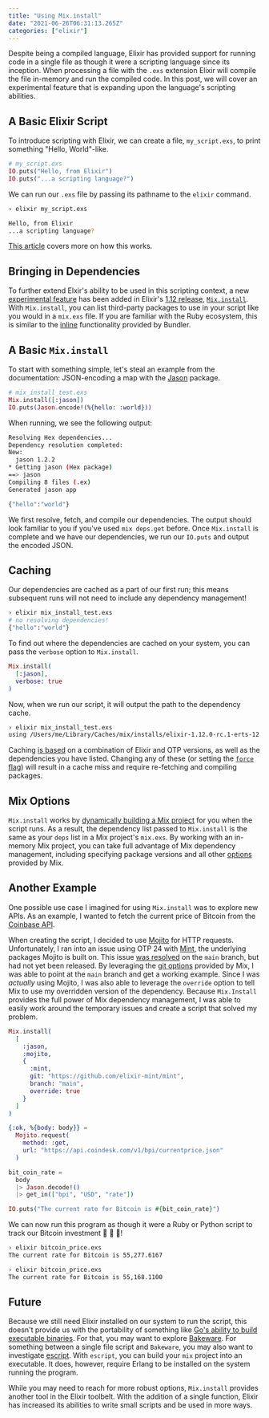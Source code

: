 ```yaml
---
title: "Using Mix.install"
date: "2021-06-26T06:31:13.265Z"
categories: ["elixir"]
---
```


Despite being a compiled language, Elixir has provided support for running code in a single file as though it were a scripting language since its inception. When processing a file with the `.exs` extension Elixir will compile the file in-memory and run the compiled code. In this post, we will cover an experimental feature that is expanding upon the language's scripting abilities.

## A Basic Elixir Script

To introduce scripting with Elixir, we can create a file, `my_script.exs`, to print something "Hello, World"-like.

```elixir
# my_script.exs
IO.puts("Hello, from Elixir")
IO.puts("...a scripting language?")
```

We can run our `.exs` file by passing its pathname to the `elixir` command.

```bash
› elixir my_script.exs

Hello, from Elixir
...a scripting language?
```

[This article](https://thinkingelixir.com/2019-04-running-an-elixir-file-as-a-script/) covers more on how this works.

## Bringing in Dependencies

To further extend Elxir's ability to be used in this scripting context, a new [experimental feature](https://github.com/elixir-lang/elixir/pull/10674) has been added in Elixir's [1.12 release](https://github.com/elixir-lang/elixir/releases/tag/v1.12.0-rc.0), [`Mix.install`](https://hexdocs.pm/mix/1.12.0-rc.0/Mix.html#install/2). With `Mix.install`, you can list third-party packages to use in your script like you would in a `mix.exs` file. If you are familiar with the Ruby ecosystem, this is similar to the [inline](https://bundler.io/guides/bundler_in_a_single_file_ruby_script.html) functionality provided by Bundler.

## A Basic `Mix.install`

To start with something simple, let's steal an example from the documentation: JSON-encoding a map with the [Jason](https://github.com/michalmuskala/jason) package.

```elixir
# mix_install_test.exs
Mix.install([:jason])
IO.puts(Jason.encode!(%{hello: :world}))
```

When running, we see the following output:

```bash
Resolving Hex dependencies...
Dependency resolution completed:
New:
  jason 1.2.2
* Getting jason (Hex package)
==> jason
Compiling 8 files (.ex)
Generated jason app

{"hello":"world"}
```

We first resolve, fetch, and compile our dependencies. The output should look familiar to you if you've used `mix deps.get` before. Once `Mix.install` is complete and we have our dependencies, we run our `IO.puts` and output the encoded JSON.

## Caching

Our dependencies are cached as a part of our first run; this means subsequent runs will not need to include any dependency management!

```bash
› elixir mix_install_test.exs
# no resolving dependencies!
{"hello":"world"}
```

To find out where the dependencies are cached on your system, you can pass the `verbose` option to `Mix.install`.

```elixir
Mix.install(
  [:jason],
  verbose: true
)
```

Now, when we run our script, it will output the path to the dependency cache.

```bash
› elixir mix_install_test.exs
using /Users/me/Library/Caches/mix/installs/elixir-1.12.0-rc.1-erts-12.0/11989020f314102159a0c9ca882052fc
```

Caching [is based](https://github.com/elixir-lang/elixir/blob/3c7e3bd67d3c78c746a7db359da505e688a6f504/lib/mix/lib/mix.ex#L555-L557) on a combination of Elixir and OTP versions, as well as the dependencies you have listed. Changing any of these (or setting the [`force` flag](https://hexdocs.pm/mix/1.12.0-rc.1/Mix.html#install/2-options)) will result in a cache miss and require re-fetching and compiling packages.

## Mix Options

`Mix.install` works by [dynamically building a Mix project](https://github.com/elixir-lang/elixir/blob/3c7e3bd67d3c78c746a7db359da505e688a6f504/lib/mix/lib/mix.ex#L567-L582) for you when the script runs. As a result, the dependency list passed to `Mix.install` is the same as your `deps` list in a Mix project's `mix.exs`. By working with an in-memory Mix project, you can take full advantage of Mix dependency management, including specifying package versions and all other [options](https://hexdocs.pm/mix/Mix.Tasks.Deps.html#module-options) provided by Mix.

## Another Example

One possible use case I imagined for using `Mix.install` was to explore new APIs. As an example, I wanted to fetch the current price of Bitcoin from the [Coinbase API](https://developers.coinbase.com/).

When creating the script, I decided to use [Mojito](https://github.com/appcues/mojito) for HTTP requests. Unfortunately, I ran into an issue using OTP 24 with [Mint](https://github.com/elixir-mint/mint), the underlying packages Mojito is built on. This issue [was resolved](https://github.com/elixir-mint/mint/pull/293) on the `main` branch, but had not yet been released. By leveraging the [git options](https://hexdocs.pm/mix/Mix.Tasks.Deps.html#module-git-options-git) provided by Mix, I was able to point at the `main` branch and get a working example. Since I was _actually_ using Mojito, I was also able to leverage the `override` option to tell Mix to use my overridden version of the dependency. Because `Mix.Install` provides the full power of Mix dependency management, I was able to easily work around the temporary issues and create a script that solved my problem.

```elixir
Mix.install(
  [
    :jason,
    :mojito,
    {
      :mint,
      git: "https://github.com/elixir-mint/mint",
      branch: "main",
      override: true
    }
  ]
)

{:ok, %{body: body}} =
  Mojito.request(
    method: :get,
    url: "https://api.coindesk.com/v1/bpi/currentprice.json"
  )

bit_coin_rate =
  body
  |> Jason.decode!()
  |> get_in(["bpi", "USD", "rate"])

IO.puts("The current rate for Bitcoin is #{bit_coin_rate}")
```

We can now run this program as though it were a Ruby or Python script to track our Bitcoin investment 💎 🙌 🚀!

```bash
› elixir bitcoin_price.exs
The current rate for Bitcoin is 55,277.6167

› elixir bitcoin_price.exs
The current rate for Bitcoin is 55,168.1100
```

## Future

Because we still need Elixir installed on our system to run the script, this doesn't provide us with the portability of something like [Go's ability to build executable binaries](https://www.digitalocean.com/community/tutorials/how-to-build-and-install-go-programs). For that, you may want to explore [Bakeware](https://github.com/bake-bake-bake/bakeware). For something between a single file script and `Bakeware`, you may also want to investigate [escript](https://hexdocs.pm/mix/master/Mix.Tasks.Escript.Build.html). With `escript`, you can build your `mix` project into an executable. It does, however, require Erlang to be installed on the system running the program.

While you may need to reach for more robust options, `Mix.install` provides another tool in the Elixir toolbelt. With the addition of a single function, Elixir has increased its abilities to write small scripts and be used in more ways.
